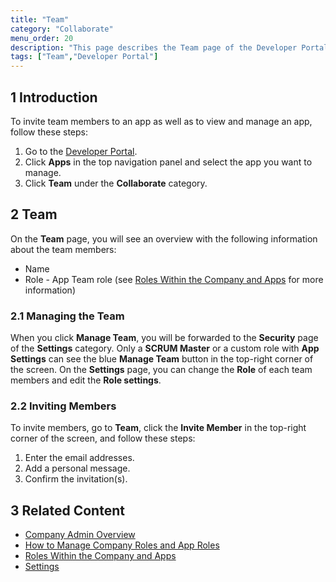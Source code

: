 ```yaml
---
title: "Team"
category: "Collaborate"
menu_order: 20
description: "This page describes the Team page of the Developer Portal."
tags: ["Team","Developer Portal"]
---
```


## 1 Introduction

To invite team members to an app as well as to view and manage an app, follow these steps:

1. Go to the [Developer Portal](http://home.mendix.com).
2. Click **Apps** in the top navigation panel and select the app you want to manage.
3. Click **Team** under the **Collaborate** category.

## 2 Team

On the **Team** page, you will see an overview with the following information about the team members:

* Name
* Role - App Team role (see [Roles Within the Company and Apps](/developerportal/general/company-app-roles) for more information)

### 2.1 Managing the Team

When you click **Manage Team**, you will be forwarded to the **Security** page of the **Settings** category. 
Only a **SCRUM Master** or a custom role with **App Settings** can see the blue **Manage Team** button in the top-right corner of the screen. On the **Settings** page, you can change the **Role** of each team members and edit the **Role settings**. 

### 2.2 Inviting Members

To invite members, go to **Team**, click the **Invite Member** in the top-right corner of the screen, and follow these steps:

1. Enter the email addresses.
2. Add a personal message.
3. Confirm the invitation(s).

## 3 Related Content

* [Company Admin Overview](/developerportal/general/companyadmin-overview)
* [How to Manage Company Roles and App Roles](/developerportal/howto/change-roles)
* [Roles Within the Company and Apps](/developerportal/general/company-app-roles)
* [Settings](/developerportal/settings)
